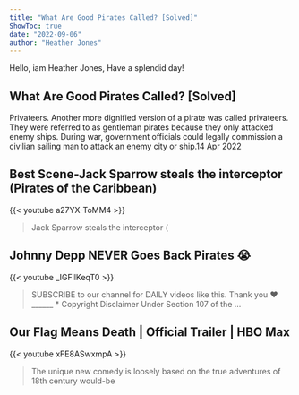 ```yaml
---
title: "What Are Good Pirates Called? [Solved]"
ShowToc: true 
date: "2022-09-06"
author: "Heather Jones" 
---
```


Hello, iam Heather Jones, Have a splendid day!
## What Are Good Pirates Called? [Solved]
 Privateers. Another more dignified version of a pirate was called privateers. They were referred to as gentleman pirates because they only attacked enemy ships. During war, government officials could legally commission a civilian sailing man to attack an enemy city or ship.14 Apr 2022

## Best Scene-Jack Sparrow steals the interceptor (Pirates of the Caribbean)
{{< youtube a27YX-ToMM4 >}}
>Jack Sparrow steals the interceptor (

## Johnny Depp NEVER Goes Back Pirates 😭
{{< youtube _IGFllKeqT0 >}}
>SUBSCRIBE to our channel for DAILY videos like this. Thank you ❤ ______ * Copyright Disclaimer Under Section 107 of the ...

## Our Flag Means Death | Official Trailer | HBO Max
{{< youtube xFE8ASwxmpA >}}
>The unique new comedy is loosely based on the true adventures of 18th century would-be 

